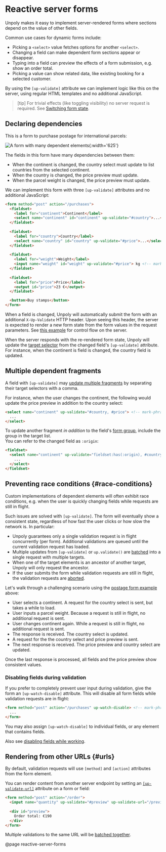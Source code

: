 Reactive server forms
=====================

Unpoly makes it easy to implement server-rendered forms where sections depend on the value of other fields.

Common use cases for dynamic forms include:

- Picking a `<select>` value fetches options for another `<select>`.
- Changing a field can make dependent form sections appear or disappear.
- Typing into a field can preview the effects of a form submission, e.g. show an order total.
- Picking a value can show related data, like existing booking for a selected customer.

By using the `[up-validate]` attribute we can implement logic like this on the server, using regular HTML templates
and no additional JavaScript.

> [tip]
> For trivial effects (like toggling visibility) no server request is required.
> See [Switching form state](/switching-form-state).


Declaring dependencies
----------------------

This is a form to purchase postage for international parcels: 

![A form with many dependent elements](images/form-with-dependent-fields.svg){:width='625'}

The fields in this form have many dependencies between them:

- When the continent is changed, the country select must update to list countries from the selected continent.
- When the country is changed, the price preview must update.
- When the parcel weight is changed, the price preview must update.

We can implement this form with three `[up-validate]` attributes and no additional JavaScript:

```html
<form method="post" action="/purchases">
  <fieldset>
    <label for="continent">Continent</label>
    <select name="continent" id="continent" up-validate="#country">...</select> <!-- mark-phrase "up-validate" -->
  </fieldset>
  
  <fieldset>
    <label for="country">Country</label>
    <select name="country" id="country" up-validate="#price">...</select> <!-- mark-phrase "up-validate" -->
  </fieldset>
  
  <fieldset>
    <label for="weight">Weight</label>
    <input name="weight" id="weight" up-validate="#price"> kg <!-- mark-phrase "up-validate" -->
  </fieldset>
  
  <fieldset>
    <label for="price">Price</label>
    <output id="price">23 €</output>
  </fieldset>

  <button>Buy stamps</button>
</form>
```

When a field is changed, Unpoly will automatically submit the form with an additional `X-Up-Validate`
HTTP header. Upon seeing this header, the server is expected to render a new form state from the
form values in the request parameters. See [this example](/up-validate#backend-protocol)
for control flow on the server.

When the server responds with the re-rendered form state, Unpoly will update the
[target selector](/targeting-fragments) from the changed field's `[up-validate]` attribute.
For instance, when the continent is field is changed, the country field is updated.



Multiple dependent fragments
-------------------------------------

A field with `[up-validate]` may [update multiple fragments](/targeting-fragments#multiple)
by separating their target selectors with a comma.

For instance, when the user changes the continent, the following would update the price preview
in addition to the country select:

```html
<select name="continent" up-validate="#country, #price"> <!-- mark-phrase "#country, #price" -->
  ...
</select>
```

To update another fragment *in addition* to the field's [form group](/up-form-group), include
the group in the target list.\
You can refer to the changed field as `:origin`:


```html
<fieldset>
  <select name="continent" up-validate="fieldset:has(:origin), #country, #price"> <!-- mark-phrase "fieldset:has(:origin)" -->
    ...
  </select>
</fieldset>
```


Preventing race conditions {#race-conditions}
--------------------------

Custom implementations of dependent elements will often exhibit race conditions, e.g. when the user
is quickly changing fields while requests are still in flight.

Such issues are solved with `[up-validate]`. The form will eventually show a consistent state,
regardless of how fast the user clicks or how slow the network is. In particular:

- Unpoly guarantees only a single validation request is in flight concurrently (per form).
  Additional validations are queued until the current validation request has loaded.
- Multiple updates from `[up-validate]` or `up.validate()`
  are [batched](/up.validate#batching) into a single request with multiple targets.
- When one of the target elements is an ancestor of another target, Unpoly will only request the ancestor.
- If the user submits the form while validation requests are still in flight,
  the validation requests are [aborted](/aborting-requests).

Let's walk through a challenging scenario using the [postage form example](#declaring-dependencies) above:

- User selects a continent. A request for the country select is sent, but takes a while to load.
- User inputs a parcel weight. Because a request is still in flight, no additional request is sent.
- User changes continent again. While a request is still in flight, no additional request is sent.
- The response is received. The country select is updated.
- A request for the the country select and price preview is sent.
- The next response is received. The price preview and country select are updated.

Once the last response is processed, all fields and the price preview show consistent values.

### Disabling fields during validation

If you prefer to completely prevent user input during validation, give the form an
`[up-watch-disable]` attribute. This will disable all form fields while validation requests are in flight: 

```html
<form method="post" action="/purchases" up-watch-disable> <!-- mark-phrase "up-watch-disable" -->
  ...
</form>
```

You may also assign `[up-watch-disable]` to individual fields, or any element that contains fields.

Also see [disabling fields while working](/watch-options#disabling).


Rendering from other URLs {#urls}
--------------------------------

By default, validation requests will use `[method]` and `[action]` attributes from the form element.

You can render content from another server endpoint by setting an
[`[up-validate-url]`](/up-validate#up-validate#url) attribute on a form or field:

```html
<form method="post" action="/order">
  <input name="quantity" up-validate="#preview" up-validate-url="/preview-order"> <!-- mark-phrase "/preview-order" -->
  
  <div id="preview">
    Order total: €190
  </div>
</form>
```

Multiple validations to the same URL will be [batched together](/up.validate#batching).


@page reactive-server-forms
